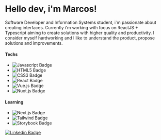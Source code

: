 # Hello dev, i'm Marcos!

Software Developer and Information Systems student, i'm passionate about creating interfaces. Currently i'm working with focus on ReactJS + Typescript aiming to create solutions with higher quality and productivity. I consider myself hardworking and I like to understand the product, propose solutions and improvements.

#### Techs
- ![Javascript Badge](https://img.shields.io/badge/JavaScript-F7DF1E?style=for-the-badge&logo=javascript&logoColor=black)
- ![HTML5 Badge](https://img.shields.io/badge/HTML-E34F26?style=for-the-badge&logo=html5&logoColor=white)
- ![CSS3 Badge](https://img.shields.io/badge/CSS-239120?&style=for-the-badge&logo=css3&logoColor=white)
- ![React Badge](https://img.shields.io/badge/React-20232A?style=for-the-badge&logo=react&logoColor=61DAFB)
- ![Vue.js Badge](https://img.shields.io/badge/-Vue.js-4FC08D?style=for-the-badge&logo=vue.js&logoColor=white)
- ![Nuxt.js Badge](https://img.shields.io/badge/-Nuxt.js-00DC82?style=for-the-badge&logo=vue.js&logoColor=black)

#### Learning
- ![Next.js Badge](https://img.shields.io/badge/-Next.js-000000?style=for-the-badge&logo=next.js&logoColor=white)
- ![Tailwind Badge](https://img.shields.io/badge/Tailwind_CSS-38B2AC?style=for-the-badge&logo=tailwind-css&logoColor=white)
- ![Storybook Badge](https://img.shields.io/badge/Storybook-fd79a8?style=for-the-badge&logo=storybook&logoColor=white)

[
![Linkedin Badge](https://img.shields.io/badge/-LinkedIn-blue?style=for-the-badge&logo=Linkedin&logoColor=white&link=https://www.linkedin.com/in/marcos006/)](https://www.linkedin.com/in/marcos006/)
